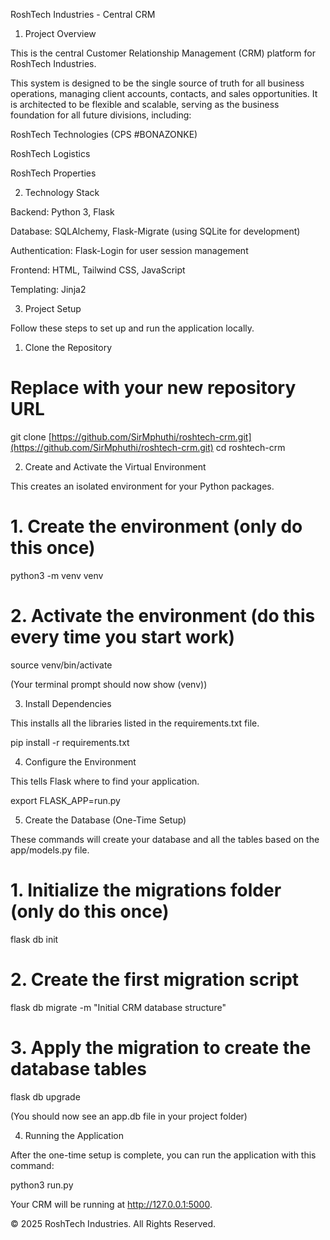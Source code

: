 RoshTech Industries - Central CRM

1. Project Overview

This is the central Customer Relationship Management (CRM) platform for RoshTech Industries.

This system is designed to be the single source of truth for all business operations, managing client accounts, contacts, and sales opportunities. It is architected to be flexible and scalable, serving as the business foundation for all future divisions, including:

RoshTech Technologies (CPS #BONAZONKE)

RoshTech Logistics

RoshTech Properties

2. Technology Stack

Backend: Python 3, Flask

Database: SQLAlchemy, Flask-Migrate (using SQLite for development)

Authentication: Flask-Login for user session management

Frontend: HTML, Tailwind CSS, JavaScript

Templating: Jinja2

3. Project Setup

Follow these steps to set up and run the application locally.

1. Clone the Repository

# Replace with your new repository URL
git clone [https://github.com/SirMphuthi/roshtech-crm.git](https://github.com/SirMphuthi/roshtech-crm.git)
cd roshtech-crm


2. Create and Activate the Virtual Environment

This creates an isolated environment for your Python packages.

# 1. Create the environment (only do this once)
python3 -m venv venv

# 2. Activate the environment (do this every time you start work)
source venv/bin/activate


(Your terminal prompt should now show (venv))

3. Install Dependencies

This installs all the libraries listed in the requirements.txt file.

pip install -r requirements.txt


4. Configure the Environment

This tells Flask where to find your application.

export FLASK_APP=run.py


5. Create the Database (One-Time Setup)

These commands will create your database and all the tables based on the app/models.py file.

# 1. Initialize the migrations folder (only do this once)
flask db init

# 2. Create the first migration script
flask db migrate -m "Initial CRM database structure"

# 3. Apply the migration to create the database tables
flask db upgrade


(You should now see an app.db file in your project folder)

4. Running the Application

After the one-time setup is complete, you can run the application with this command:

python3 run.py


Your CRM will be running at http://127.0.0.1:5000.

© 2025 RoshTech Industries. All Rights Reserved.
